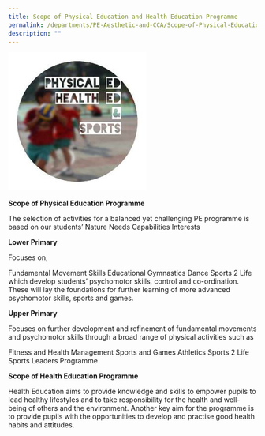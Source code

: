 ```yaml
---
title: Scope of Physical Education and Health Education Programme
permalink: /departments/PE-Aesthetic-and-CCA/Scope-of-Physical-Education-and-Health-Education-Programme
description: ""
---
```


![](/images/tnxdSHL_LGfkIyRY5cnCf2XKq5nfr4lZ2tQNB0rysV-Ck.jpg)

**Scope of Physical Education Programme**

 
The selection of activities for a balanced yet challenging PE programme is based on our students’ 
Nature
Needs
Capabilities
Interests


**Lower Primary**

Focuses on,

Fundamental Movement Skills
Educational Gymnastics
Dance 
Sports 2 Life 
which develop students’ psychomotor skills, control and co-ordination. These will lay the foundations for further learning of more advanced psychomotor skills, sports and games.



**Upper Primary**

Focuses on further development and refinement of fundamental movements and psychomotor skills through a broad range of physical activities such as

Fitness and Health Management
Sports and Games
Athletics 
Sports 2 Life 
Sports Leaders Programme
 
**Scope of Health Education Programme**

Health Education aims to provide knowledge and skills to empower pupils to lead healthy lifestyles and to take responsibility for the health and well-being of others and the environment. Another key aim for the programme is to provide pupils with the opportunities to develop and practise good health habits and attitudes.